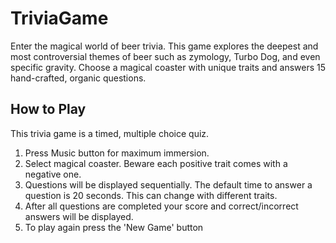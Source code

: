 # TriviaGame

Enter the magical world of beer trivia. This game explores the deepest and most controversial themes of beer such as zymology, Turbo Dog, and even specific gravity.
Choose a magical coaster with unique traits and answers 15 hand-crafted, organic questions. 

## How to Play

This trivia game is a timed, multiple choice quiz. 

1) Press Music button for maximum immersion. 
2) Select magical coaster. Beware each positive trait comes with a negative one.
3) Questions will be displayed sequentially. The default time to answer a question is 20 seconds. This can change with different traits.
4) After all questions are completed your score and correct/incorrect answers will be displayed.
5) To play again press the 'New Game' button


